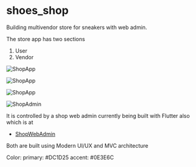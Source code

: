 # shoes_shop

Building multivendor store for sneakers with web admin.

The store app has two sections
1. User
2. Vendor

![ShopApp](https://media.licdn.com/dms/image/D4D22AQF_iuFX5xxqBw/feedshare-shrink_2048_1536/0/1686072315271?e=1689206400&v=beta&t=PbTOUkhlwQH691VdDo2duEng59wPumJZvMNaKQP0AqM)

![ShopApp](https://media.licdn.com/dms/image/D4D22AQHly8GL90GUZg/feedshare-shrink_2048_1536/0/1686072310889?e=1689206400&v=beta&t=8FVA638HZDbEOXVZj7K2dV9XLIDodXcTJGhQIeI2WWI)

![ShopApp](https://media.licdn.com/dms/image/D4D22AQHm47Fdxq38MA/feedshare-shrink_2048_1536/0/1686072314951?e=1689206400&v=beta&t=rwxTyin6Qrt7G0vq-llWV_QD6YkIFbod-jG-5vObrvQ)

![ShopAdmin](https://media.licdn.com/dms/image/D4D22AQFWMkA2rpaiww/feedshare-shrink_2048_1536/0/1685394871164?e=1689206400&v=beta&t=3lGSfqWIM-DC1PWrrKGSK452U0ea9ULARqSoh142wlE)



It is controlled by a shop web admin currently being built with Flutter also which is at
- [ShopWebAdmin](https://github.com/Atuoha/shoes_shop_web_admin)

Both are built using Modern UI/UX and MVC architecture


Color:
primary: #DC1D25
accent: #0E3E6C